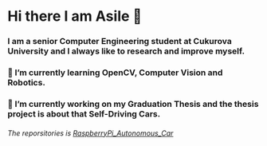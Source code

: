 
# Hi there I am Asile 👋


### I am a senior Computer Engineering student at Cukurova University and I always like to research and improve myself.  


### 🌱 I’m currently learning OpenCV, Computer Vision and Robotics.


### 🔭 I’m currently working on my Graduation Thesis and the thesis project is about that Self-Driving Cars. 
  ###### The reporsitories is [RaspberryPi_Autonomous_Car](https://github.com/agrk/RaspberryPi_Autonomous_Car)


<!--
Here are some ideas to get you started:

- 👯 I’m looking to collaborate on ...
- 🤔 I’m looking for help with ...
- 💬 Ask me about ...
- 📫 How to reach me: ...
- 😄 Pronouns: ...
- ⚡ Fun fact: ...
--!>
